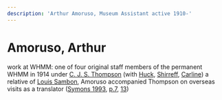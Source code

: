 ```yaml
---
description: 'Arthur Amoruso, Museum Assistant active 1910-'
---
```


# Amoruso, Arthur

work at WHMM: one of four original staff members of the permanent WHMM in 1914 under [C. J. S. Thompson](thompson-cjs.md) \(with [Huck](huck-tw.md), [Shirreff](shirreff.md), [Carline](carline-gr.md)\) a relative of [Louis Sambon](https://github.com/wellcomecollection/transcribe-wellcome/tree/74ab51eff92e3ffa4b21860367da2447ac4cbff0/research/people/alphabetical/sambon.md), Amoruso accompanied Thompson on overseas visits as a translator \([Symons 1993](https://archive.org/details/Symons1993/), [p.7](https://archive.org/details/Symons1993/page/n11/mode/2up), [13](https://archive.org/details/Symons1993/page/n17/mode/2up)\)

